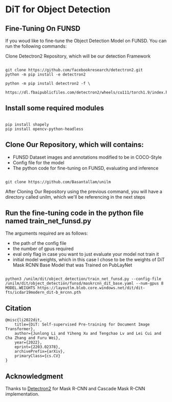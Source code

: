 # DiT for Object Detection

## Fine-Tuning On FUNSD

If you woud like to fine-tune the Object Detection Model on FUNSD. You can run the following commands:

Clone Detectron2 Repository, which will be our detection Framework

```

git clone https://github.com/facebookresearch/detectron2.git
python -m pip install -e detectron2

python -m pip install detectron2 -f \
  https://dl.fbaipublicfiles.com/detectron2/wheels/cu111/torch1.9/index.html

```

## Install some required modules

```

pip install shapely
pip install opencv-python-headless

```

## Clone Our Repository, which will contains:

- FUNSD Dataset images and annotations modified to be in COCO-Style 
- Config file for the model
- The python code for fine-tuning on FUNSD, evaluating and inference

```

git clone https://github.com/Basantallam/unilm

```
 After Cloning Our Repository using the previous command, you will have a directory called unilm, which we'll be referencing in the next steps
 
## Run the fine-tuning code in the python file named train_net_funsd.py 
The arguments required are as follows:

- the path of the config file
- the number of gpus required 
- eval only flag in case you want to just evaluate your model not train it
- initial model weights, which in this case I chose to be the weights of DiT Mask RCNN Base Model that was Trained on PubLayNet

```

python3 /unilm/dit/object_detection/train_net_funsd.py --config-file /unilm/dit/object_detection/funsd/maskrcnn_dit_base.yaml --num-gpus 8 MODEL.WEIGHTS https://layoutlm.blob.core.windows.net/dit/dit-fts/icdar19modern_dit-b_mrcnn.pth

```

## Citation

```
@misc{li2022dit,
    title={DiT: Self-supervised Pre-training for Document Image Transformer},
    author={Junlong Li and Yiheng Xu and Tengchao Lv and Lei Cui and Cha Zhang and Furu Wei},
    year={2022},
    eprint={2203.02378},
    archivePrefix={arXiv},
    primaryClass={cs.CV}
}
```



## Acknowledgment
Thanks to [Detectron2](https://github.com/facebookresearch/detectron2) for Mask R-CNN and Cascade Mask R-CNN implementation.
